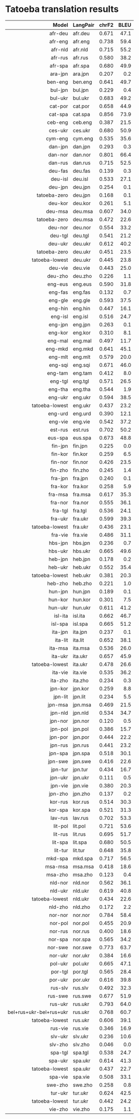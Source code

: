 # Tatoeba translation results

| Model            | LangPair   | chrF2      | BLEU     |
|-----------------:|------------|-----------:|---------:|
| afr-deu | afr.deu | 0.671 | 47.1 |
| afr-eng | afr.eng | 0.738 | 59.4 |
| afr-nld | afr.nld | 0.715 | 55.2 |
| afr-rus | afr.rus | 0.580 | 38.2 |
| afr-spa | afr.spa | 0.680 | 49.9 |
| ara-jpn | ara.jpn | 0.207 | 0.2 |
| ben-eng | ben.eng | 0.641 | 49.7 |
| bul-jpn | bul.jpn | 0.229 | 0.4 |
| bul-ukr | bul.ukr | 0.683 | 49.2 |
| cat-por | cat.por | 0.658 | 44.9 |
| cat-spa | cat.spa | 0.856 | 73.9 |
| ceb-eng | ceb.eng | 0.387 | 21.5 |
| ces-ukr | ces.ukr | 0.680 | 50.9 |
| cym-eng | cym.eng | 0.535 | 35.6 |
| dan-jpn | dan.jpn | 0.293 | 0.3 |
| dan-nor | dan.nor | 0.801 | 66.4 |
| dan-rus | dan.rus | 0.715 | 52.5 |
| deu-fas | deu.fas | 0.139 | 0.3 |
| deu-isl | deu.isl | 0.533 | 27.1 |
| deu-jpn | deu.jpn | 0.254 | 0.1 |
| tatoeba-zero | deu.jpn | 0.168 | 0.1 |
| deu-kor | deu.kor | 0.261 | 5.1 |
| deu-msa | deu.msa | 0.607 | 34.0 |
| tatoeba-zero | deu.msa | 0.472 | 22.6 |
| deu-nor | deu.nor | 0.554 | 33.2 |
| deu-tgl | deu.tgl | 0.541 | 21.2 |
| deu-ukr | deu.ukr | 0.612 | 40.2 |
| tatoeba-zero | deu.ukr | 0.451 | 23.5 |
| tatoeba-lowest | deu.ukr | 0.445 | 23.8 |
| deu-vie | deu.vie | 0.443 | 25.0 |
| deu-zho | deu.zho | 0.226 | 1.1 |
| eng-eus | eng.eus | 0.590 | 31.8 |
| eng-fas | eng.fas | 0.132 | 0.7 |
| eng-gle | eng.gle | 0.593 | 37.5 |
| eng-hin | eng.hin | 0.447 | 16.1 |
| eng-isl | eng.isl | 0.516 | 24.7 |
| eng-jpn | eng.jpn | 0.263 | 0.1 |
| eng-kor | eng.kor | 0.310 | 8.1 |
| eng-mal | eng.mal | 0.497 | 11.7 |
| eng-mkd | eng.mkd | 0.641 | 45.1 |
| eng-mlt | eng.mlt | 0.579 | 20.0 |
| eng-sqi | eng.sqi | 0.671 | 46.0 |
| eng-tam | eng.tam | 0.412 | 8.0 |
| eng-tgl | eng.tgl | 0.571 | 26.5 |
| eng-tha | eng.tha | 0.544 | 1.9 |
| eng-ukr | eng.ukr | 0.594 | 38.5 |
| tatoeba-lowest | eng.ukr | 0.437 | 23.2 |
| eng-urd | eng.urd | 0.390 | 12.1 |
| eng-vie | eng.vie | 0.542 | 37.2 |
| est-rus | est.rus | 0.702 | 50.2 |
| eus-spa | eus.spa | 0.673 | 48.8 |
| fin-jpn | fin.jpn | 0.225 | 0.0 |
| fin-kor | fin.kor | 0.259 | 6.5 |
| fin-nor | fin.nor | 0.426 | 23.5 |
| fin-zho | fin.zho | 0.245 | 1.4 |
| fra-jpn | fra.jpn | 0.240 | 0.1 |
| fra-kor | fra.kor | 0.258 | 5.9 |
| fra-msa | fra.msa | 0.617 | 35.3 |
| fra-nor | fra.nor | 0.555 | 36.1 |
| fra-tgl | fra.tgl | 0.536 | 24.1 |
| fra-ukr | fra.ukr | 0.599 | 39.3 |
| tatoeba-lowest | fra.ukr | 0.436 | 23.1 |
| fra-vie | fra.vie | 0.486 | 31.1 |
| hbs-jpn | hbs.jpn | 0.236 | 0.7 |
| hbs-ukr | hbs.ukr | 0.665 | 49.6 |
| heb-jpn | heb.jpn | 0.178 | 0.2 |
| heb-ukr | heb.ukr | 0.552 | 35.4 |
| tatoeba-lowest | heb.ukr | 0.381 | 20.3 |
| heb-zho | heb.zho | 0.221 | 1.0 |
| hun-jpn | hun.jpn | 0.189 | 0.1 |
| hun-kor | hun.kor | 0.301 | 7.5 |
| hun-ukr | hun.ukr | 0.611 | 41.2 |
| isl-ita | isl.ita | 0.662 | 46.7 |
| isl-spa | isl.spa | 0.665 | 51.2 |
| ita-jpn | ita.jpn | 0.237 | 0.1 |
| ita-lit | ita.lit | 0.652 | 38.1 |
| ita-msa | ita.msa | 0.536 | 26.0 |
| ita-ukr | ita.ukr | 0.657 | 45.9 |
| tatoeba-lowest | ita.ukr | 0.478 | 26.6 |
| ita-vie | ita.vie | 0.535 | 36.2 |
| ita-zho | ita.zho | 0.234 | 0.3 |
| jpn-kor | jpn.kor | 0.259 | 8.8 |
| jpn-lit | jpn.lit | 0.234 | 5.5 |
| jpn-msa | jpn.msa | 0.469 | 21.5 |
| jpn-nld | jpn.nld | 0.534 | 34.7 |
| jpn-nor | jpn.nor | 0.120 | 0.5 |
| jpn-pol | jpn.pol | 0.386 | 15.7 |
| jpn-por | jpn.por | 0.444 | 22.2 |
| jpn-rus | jpn.rus | 0.441 | 23.2 |
| jpn-spa | jpn.spa | 0.518 | 30.1 |
| jpn-swe | jpn.swe | 0.416 | 22.6 |
| jpn-tur | jpn.tur | 0.434 | 16.7 |
| jpn-ukr | jpn.ukr | 0.111 | 0.5 |
| jpn-vie | jpn.vie | 0.380 | 20.3 |
| jpn-zho | jpn.zho | 0.137 | 0.2 |
| kor-rus | kor.rus | 0.514 | 30.3 |
| kor-spa | kor.spa | 0.521 | 31.3 |
| lav-rus | lav.rus | 0.702 | 53.3 |
| lit-pol | lit.pol | 0.721 | 53.6 |
| lit-rus | lit.rus | 0.695 | 51.7 |
| lit-spa | lit.spa | 0.680 | 50.5 |
| lit-tur | lit.tur | 0.648 | 35.8 |
| mkd-spa | mkd.spa | 0.717 | 56.5 |
| msa-msa | msa.msa | 0.418 | 18.6 |
| msa-zho | msa.zho | 0.123 | 0.4 |
| nld-nor | nld.nor | 0.562 | 36.1 |
| nld-ukr | nld.ukr | 0.619 | 40.8 |
| tatoeba-lowest | nld.ukr | 0.434 | 22.6 |
| nld-zho | nld.zho | 0.172 | 2.2 |
| nor-nor | nor.nor | 0.784 | 58.4 |
| nor-pol | nor.pol | 0.455 | 20.9 |
| nor-rus | nor.rus | 0.400 | 18.6 |
| nor-spa | nor.spa | 0.565 | 34.2 |
| nor-swe | nor.swe | 0.773 | 63.7 |
| nor-ukr | nor.ukr | 0.384 | 16.6 |
| pol-ukr | pol.ukr | 0.665 | 47.1 |
| por-tgl | por.tgl | 0.565 | 28.4 |
| por-ukr | por.ukr | 0.616 | 39.8 |
| rus-slv | rus.slv | 0.492 | 32.3 |
| rus-swe | rus.swe | 0.677 | 51.9 |
| rus-ukr | rus.ukr | 0.793 | 64.0 |
| bel+rus+ukr-bel+rus+ukr | rus.ukr | 0.768 | 60.7 |
| tatoeba-lowest | rus.ukr | 0.606 | 39.1 |
| rus-vie | rus.vie | 0.346 | 16.9 |
| slv-ukr | slv.ukr | 0.236 | 10.6 |
| slv-zho | slv.zho | 0.046 | 0.0 |
| spa-tgl | spa.tgl | 0.538 | 24.7 |
| spa-ukr | spa.ukr | 0.614 | 41.3 |
| tatoeba-lowest | spa.ukr | 0.437 | 22.7 |
| spa-vie | spa.vie | 0.508 | 33.1 |
| swe-zho | swe.zho | 0.258 | 0.8 |
| tur-ukr | tur.ukr | 0.624 | 42.5 |
| tatoeba-lowest | tur.ukr | 0.442 | 24.2 |
| vie-zho | vie.zho | 0.175 | 1.1 |
